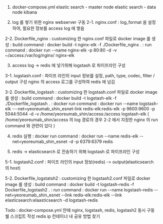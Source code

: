 1. docker-compose.yml
 elastic search - master node
 elastic search - data node
 kibana 

2. log 를 쌓기 위한 nginx webserver 구동
 2-1. nginx.conf
    : log_format 을 설정하여, 필요한 정보를 access log 에 쌓음
 
 2-2. Dockerfile_nginx
    : customizing 한 nginx.conf 파일로 docker image 를 생성
    : build command : docker build -t nginx-elk -f ./Dockerfile_nginx .
    : run command : docker run --name nginx-elk -p 80:80 -d -v ~/access:/var/log/nginx/ nginx-elk
 
3. access log -> redis 에 넣기위해 logstash 로 파이프라인 구성
 
 3-1. logstash.conf
    : 파이프 라인의 input 정보를 설정, path, type, codec, filter / output 구성
      nginx 의 access 로그를 구성하여 redis 에 넘김
 
 3-2. Dockerfile_logstash
    : customizing 한 logstash.conf 파일로 docker image 를 생성
    : build command : docker build -t logstash-elk -f ./Dockerfile_logstash .
    : docker run command : docker run --name logstash-elk ---net=yeoreumab_shin_esnet-link redis-elk:redis-elk -p 9600:9600 -p 5044:5044 -d -v /home/yeoreumab_shin/access:/access logstash-elk
    ( /home/yeoreumab_shin/access 의 log 경로의 경우 2-2 에서 지정한 nginx 의 run command 와 관련이 있다 )
    
4. redis 실행
  : docker run command : docker run --name redis-elk --net=yeoreumab_shin_esnet -d -p 6379:6379 redis

5. redis -> elasticsearch 로 전송하기 위해 logstash 로 파이프라인 구성
 
 5-1. logstash2.conf
    : 파이프 라인의 input 정보(redis) -> output(elasticsearch 의 host)
 
 5-2. Dockerfile_logstatsh2
    : customizing 한 logstash2.conf 파일로 docker image 를 생성
    : build command : docker build -t logstash-redis -f Dockerfile_logstash2 .
    : run command : docker run --name logstash-redis --net=yeoreumab_shin_esnet --link redis-elk:redis-elk --link elasticsearch:elaasticsearch -d logstash-redis

Todo : docker-compose.yml 안에 nginx, logstash, redis, logstash2 동시 구동
       쉘 스크립트 작성
       redis ip 컨테이너 내 공유 방법 찾기
